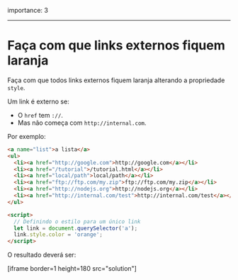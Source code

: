 importance: 3

---

# Faça com que links externos fiquem laranja

Faça com que todos links externos fiquem laranja alterando a propriedade `style`.

Um link é externo se:
- O `href` tem `://`.
- Mas não começa com `http://internal.com`.

Por exemplo:

```html run
<a name="list">a lista</a>
<ul>
  <li><a href="http://google.com">http://google.com</a></li>
  <li><a href="/tutorial">/tutorial.html</a></li>
  <li><a href="local/path">local/path</a></li>
  <li><a href="ftp://ftp.com/my.zip">ftp://ftp.com/my.zip</a></li>
  <li><a href="http://nodejs.org">http://nodejs.org</a></li>
  <li><a href="http://internal.com/test">http://internal.com/test</a></li>
</ul>

<script>
  // Definindo o estilo para um único link
  let link = document.querySelector('a');
  link.style.color = 'orange';
</script>
```

O resultado deverá ser:

[iframe border=1 height=180 src="solution"]
